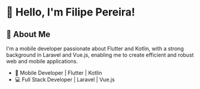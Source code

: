 # 👋 Hello, I'm Filipe Pereira!

## 🚀 About Me

I'm a mobile developer passionate about Flutter and Kotlin, with a strong background in Laravel and Vue.js, enabling me to create efficient and robust web and mobile applications.

- 💼 Mobile Developer | Flutter | Kotlin
- 💻 Full Stack Developer | Laravel | Vue.js

